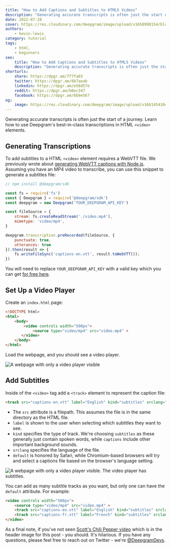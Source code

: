 ```yaml
---
title: "How to Add Captions and Subtitles to HTML5 Videos"
description: "Generating accurate transcripts is often just the start of a journey. Learn how to use Deepgram's best-in-class transcriptions in HTML Video elements."
date: 2022-07-28
cover: https://res.cloudinary.com/deepgram/image/upload/v1658998154/blog/2022/07/adding-subtitles-to-html-video-element/post-cover.png
authors:
    - kevin-lewis
category: tutorial
tags:
    - html,
    - beginners
seo:
    title: "How to Add Captions and Subtitles to HTML5 Videos"
    description: "Generating accurate transcripts is often just the start of a journey. Learn how to use Deepgram's best-in-class transcriptions in HTML Video elements."
shorturls:
    share: https://dpgr.am/7f7fa03
    twitter: https://dpgr.am/6b7aeab
    linkedin: https://dpgr.am/e58d57e
    reddit: https://dpgr.am/b0ec347
    facebook: https://dpgr.am/6b9e567
og:
    image: https://res.cloudinary.com/deepgram/image/upload/v1661454104/blog/adding-subtitles-to-html-video-element/ograph.png
---
```


Generating accurate transcripts is often just the start of a journey. Learn how to use Deepgram's best-in-class transcriptions in HTML `<video>` elements.

## Generating Transcriptions

To add subtitles to a HTML `<video>` element requires a WebVTT file. We previously wrote about [generating WebVTT captions with Node.js](https://developers.deepgram.com/blog/2021/11/generate-webvtt-srt-captions-nodejs/). Assuming you have an MP4 video to transcribe, you can use this snippet to generate a subtitles file:

```js
// npm install @deepgram/sdk

const fs = require('fs')
const { Deepgram } = require('@deepgram/sdk')
const deepgram = new Deepgram('YOUR_DEEPGRAM_API_KEY')

const fileSource = {
    stream: fs.createReadStream('./video.mp4'),
    mimetype: 'video/mp4',
}

deepgram.transcription.preRecorded(fileSource, {
    punctuate: true,
    utterances: true
}).then(result => {
    fs.writeFileSync('captions-en.vtt', result.toWebVTT());
})
```

You will need to replace `YOUR_DEEPGRAM_API_KEY` with a valid key which you can get [for free here](https://console.deepgram.com).

## Set Up a Video Player

Create an `index.html` page:

```html
<!DOCTYPE html>
<html>
    <body>
        <video controls width="500px">
            <source type="video/mp4" src="video.mp4" >
       </video>
    </body>
</html>
```

Load the webpage, and you should see a video player.

![A webpage with only a video player visible](https://res.cloudinary.com/deepgram/image/upload/v1657806576/blog/2022/07/adding-subtitles-to-html-video-element/video.png)

## Add Subtitles

Inside of the `<video>` tag add a `<track>` element to represent the caption file:

```html
<track src="captions-en.vtt" label="English" kind="subtitles" srclang="en" default>
```

*   The `src` attribute is a filepath. This assumes the file is in the same directory as the HTML file.
*   `label` is shown to the user when selecting which subtitles they want to see.
*   `kind` specifies the type of track. We're choosing `subtitles` as these generally just contain spoken words, while `captions` include other important background sounds.
*   `srclang` specifies the language of the file.
*   `default` is honored by Safari, while Chromium-based browsers will try and select a captions file based on the browser's language setting.

![A webpage with only a video player visible. The video player has subtitles.](https://res.cloudinary.com/deepgram/image/upload/v1657806575/blog/2022/07/adding-subtitles-to-html-video-element/subtitles.png)

You can add as many subtitle tracks as you want, but only one can have the `default` attribute. For example:

```html
<video controls width="500px">
    <source type="video/mp4" src="video.mp4" >
    <track src="captions-en.vtt" label="English" kind="subtitles" srclang="en" default >
    <track src="captions-fr.vtt" label="French" kind="subtitles" srclang="fr" >
</video>
```

As a final note, if you've not seen [Scott's Chili Pepper video](https://deepgram.com/blog/chili-pepper/) which is in the header image for this post - you should. It's hilarious. If you have any questions, please feel free to reach out on Twitter - we're [@DeepgramDevs](https://twitter.com/DeepgramDevs).

